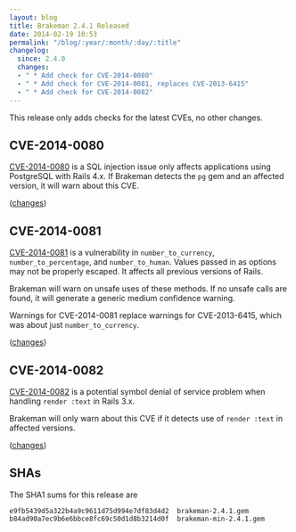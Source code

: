 ```yaml
---
layout: blog
title: Brakeman 2.4.1 Released
date: 2014-02-19 10:53
permalink: "/blog/:year/:month/:day/:title"
changelog:
  since: 2.4.0
  changes:
  - " * Add check for CVE-2014-0080"
  - " * Add check for CVE-2014-0081, replaces CVE-2013-6415"
  - " * Add check for CVE-2014-0082"
---
```



This release only adds checks for the latest CVEs, no other changes.


## CVE-2014-0080

[CVE-2014-0080](https://groups.google.com/d/msg/rubyonrails-security/Wu96YkTUR6s/pPLBMZrlwvYJ) is a SQL injection issue only affects applications using PostgreSQL with Rails 4.x. If Brakeman detects the `pg` gem and an affected version, it will warn about this CVE.

([changes](https://github.com/presidentbeef/brakeman/pull/447))

## CVE-2014-0081

[CVE-2014-0081](https://groups.google.com/d/msg/rubyonrails-security/tfp6gZCtzr4/j8LUHmu7fIEJ) is a vulnerability in `number_to_currency`, `number_to_percentage`, and `number_to_human`. Values passed in as options may not be properly escaped. It affects all previous versions of Rails.

Brakeman will warn on unsafe uses of these methods. If no unsafe calls are found, it will generate a generic medium confidence warning.

Warnings for CVE-2014-0081 replace warnings for CVE-2013-6415, which was about just `number_to_currency`.

([changes](https://github.com/presidentbeef/brakeman/pull/448))

## CVE-2014-0082

[CVE-2014-0082](https://groups.google.com/d/msg/rubyonrails-security/LMxO_3_eCuc/ozGBEhKaJbIJ) is a potential symbol denial of service problem when handling `render :text` in Rails 3.x.

Brakeman will only warn about this CVE if it detects use of `render :text` in affected versions.

([changes](https://github.com/presidentbeef/brakeman/pull/449))

## SHAs

The SHA1 sums for this release are

    e9fb5439d5a322b4a9c9611d75d994e7df83d4d2  brakeman-2.4.1.gem
    b84ad90a7ec9b6e6bbce8fc69c50d1d8b3214d0f  brakeman-min-2.4.1.gem
